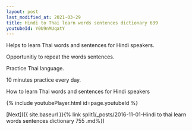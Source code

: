```yaml
---
layout: post
last_modified_at: 2021-03-29
title: Hindi to Thai learn words sentences dictionary 639 
youtubeId: Y0U9nMUqatY
---
```

 
 
Helps to learn Thai words and sentences for Hindi speakers.

Opportunitiy to repeat the words sentences. 

Practice Thai language. 
 
10 minutes practice every day. 
 
How to learn Thai words and sentences for Hindi speakers 
 
{% include youtubePlayer.html id=page.youtubeId %}
 
 
[Next]({{ site.baseurl }}{% link  split1/_posts/2016-11-01-Hindi to thai learn words sentences dictionary 755 .md%})
 
